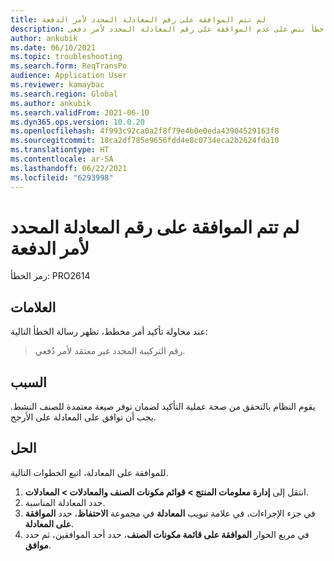 ```yaml
---
title: لم تتم الموافقة على رقم المعادلة المحدد لأمر الدفعة
description: عند محاولة تأكيد أمر مخطط، تتلقى رسالة خطأ تنص على عدم الموافقة على رقم المعادلة المحدد لأمر دفعي.
author: ankubik
ms.date: 06/10/2021
ms.topic: troubleshooting
ms.search.form: ReqTransPo
audience: Application User
ms.reviewer: kamaybac
ms.search.region: Global
ms.author: ankubik
ms.search.validFrom: 2021-06-10
ms.dyn365.ops.version: 10.0.20
ms.openlocfilehash: 4f993c92ca0a2f8f79e4b0e0eda43904529163f8
ms.sourcegitcommit: 18ca2df785e9656fdd4e8c0734eca2b2624fda10
ms.translationtype: HT
ms.contentlocale: ar-SA
ms.lasthandoff: 06/22/2021
ms.locfileid: "6293998"
---
```

# <a name="selected-formula-number-isnt-approved-for-a-batch-order"></a>لم تتم الموافقة على رقم المعادلة المحدد لأمر الدفعة

رمز الخطأ: PRO2614

## <a name="symptoms"></a>العلامات

عند محاولة تأكيد أمر مخطط، تظهر رسالة الخطأ التالية:

> رقم التركيبة المحدد غير معتمَد لأمر دُفعي.

## <a name="cause"></a>السبب

يقوم النظام بالتحقق من صحة عملية التأكيد لضمان توفر صيغة معتمدة للصنف النشط. يجب أن توافق على المعادلة على الأرجح.

## <a name="resolution"></a>الحل

للموافقة على المعادلة، اتبع الخطوات التالية.

1. انتقل إلى **إدارة معلومات المنتج \> قوائم مكونات الصنف والمعادلات \> المعادلات**.
1. حدد المعادلة المناسبة.
1. في جزء الإجراءات، في علامة تبويب **المعادلة** في مجموعة **الاحتفاظ**، حدد **الموافقة على المعادلة**.
1. في مربع الحوار **الموافقة على قائمة مكونات الصنف**، حدد أحد الموافقين، ثم حدد **موافق**.
